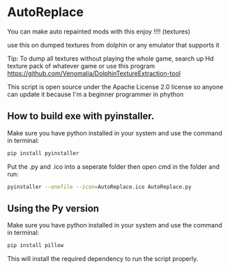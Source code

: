 # AutoReplace
You can make auto repainted mods with this enjoy !!!! (textures)

use this on dumped textures from dolphin or any emulator that supports it

Tip: To dump all textures without playing the whole game, search up Hd texture pack of whatever game or use this program https://github.com/Venomalia/DolphinTextureExtraction-tool

This script is open source under the Apache License 2.0 license so anyone can update it because I'm a beginner programmer in phython

## How to build exe with pyinstaller.
Make sure you have python installed in your system and use the command in terminal:
```sh
pip install pyinstaller
```
Put the .py and .ico into a seperate folder then open cmd in the folder and run:
```sh
pyinstaller --onefile --icon=AutoReplace.ico AutoReplace.py
```

## Using the Py version
Make sure you have python installed in your system and use the command in terminal:
```sh
pip install pillow
```
This will install the required dependency to run the script properly.
